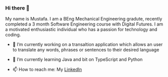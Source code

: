 ### Hi there 👋

My name is Mustafa. I am a BEng Mechanical Engineering gradute, recently completed a 3 month Software Engineering course with Digital Futures. I am a motivated enthusiastic individual who has a passion for technology and coding.

- 🔭 I’m currently working on a transaltion application which allows an user to translate any words, phrases or sentences to their desired language  

- 🌱 I’m currently learning Java and bit on TypeScript and Python

- 📫 How to reach me: My [LinkedIn](https://www.linkedin.com/in/mustafa-habashi-99a8a0152/)



<!--
**Mustafa-Habashi/Mustafa-Habashi** is a ✨ _special_ ✨ repository because its `README.md` (this file) appears on your GitHub profile.

Here are some ideas to get you started:

- 🔭 I’m currently working on ...
- 🌱 I’m currently learning ...
- 👯 I’m looking to collaborate on ...
- 🤔 I’m looking for help with ...
- 💬 Ask me about ...
- 📫 How to reach me: ...
- 😄 Pronouns: ...
- ⚡ Fun fact: ...
-->
